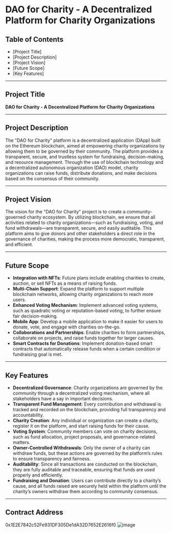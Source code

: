 # DAO for Charity - A Decentralized Platform for Charity Organizations

## Table of Contents

- [Project Title]
- [Project Description]
- [Project Vision]
- [Future Scope]
- [Key Features]

---

## Project Title

**DAO for Charity - A Decentralized Platform for Charity Organizations**

---

## Project Description

The "DAO for Charity" platform is a decentralized application (DApp) built on the Ethereum blockchain, aimed at empowering charity organizations by allowing them to be governed by their community. The platform provides a transparent, secure, and trustless system for fundraising, decision-making, and resource management. Through the use of blockchain technology and a decentralized autonomous organization (DAO) model, charity organizations can raise funds, distribute donations, and make decisions based on the consensus of their community.

---

## Project Vision

The vision for the "DAO for Charity" project is to create a community-governed charity ecosystem. By utilizing blockchain, we ensure that all activities related to charity organizations—such as fundraising, voting, and fund withdrawals—are transparent, secure, and easily auditable. This platform aims to give donors and other stakeholders a direct role in the governance of charities, making the process more democratic, transparent, and efficient.

---

## Future Scope

- **Integration with NFTs**: Future plans include enabling charities to create, auction, or sell NFTs as a means of raising funds.
- **Multi-Chain Support**: Expand the platform to support multiple blockchain networks, allowing charity organizations to reach more users.
- **Enhanced Voting Mechanism**: Implement advanced voting systems, such as quadratic voting or reputation-based voting, to further ensure fair decision-making.
- **Mobile App**: Develop a mobile application to make it easier for users to donate, vote, and engage with charities on-the-go.
- **Collaborations and Partnerships**: Enable charities to form partnerships, collaborate on projects, and raise funds together for larger causes.
- **Smart Contracts for Donations**: Implement donation-based smart contracts that automatically release funds when a certain condition or fundraising goal is met.

---

## Key Features

- **Decentralized Governance**: Charity organizations are governed by the community through a decentralized voting mechanism, where all stakeholders have a say in important decisions.
- **Transparent Fund Management**: Every contribution and withdrawal is tracked and recorded on the blockchain, providing full transparency and accountability.
- **Charity Creation**: Any individual or organization can create a charity, register it on the platform, and start raising funds for their cause.
- **Voting System**: Community members can vote on charity decisions, such as fund allocation, project proposals, and governance-related matters.
- **Owner-Controlled Withdrawals**: Only the owner of a charity can withdraw funds, but these actions are governed by the platform’s rules to ensure transparency and fairness.
- **Auditability**: Since all transactions are conducted on the blockchain, they are fully auditable and traceable, ensuring that funds are used properly and efficiently.
- **Fundraising and Donation**: Users can contribute directly to a charity’s cause, and all funds raised are securely held within the platform until the charity’s owners withdraw them according to community consensus.

---
## Contract Address
0x1E2E7842c52Fe931DF305De1dA32D7652E2616f0
![image](https://github.com/user-attachments/assets/8563948e-65cd-473b-95f6-57357bd747df)

